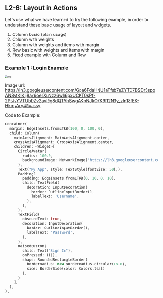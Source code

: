 ## L2-6: Layout in Actions

Let's use what we have learned to try the following example, in order to understand these basic usage of layout and widgets.

1. Column basic (plain usage)
2. Column with weights
3. Column with weights and items with margin
4. Row basic with weights and items with margin
5. Fixed example with Column and Row



### Example 1 : Login Example

<img src="https://lh6.googleusercontent.com/PKRH0_gyH-PPOVP5k52kt58B00Os_R609hduAooNjZ6oxiEb1Sow0GUwKI_JhmCIZYlgnW3wQWD6EMIthT-FLmMIgfZ49bbCCW9Bc6M7b4g5Bi6XaHlj4jGxU5Rnl6GLFDW_f_Vl" alt="img" style="zoom: 50%;" />

Image url: https://lh3.googleusercontent.com/Gpa6FdaHNU1aTfsb7eZYTC7BSDrSspoAN8vtKlKij8ay6oerXuNzz6wh6pxUCKT0sPf-2PtJvYVTUbDZv2avI9g8dQTVhSwgAKpNJkO7K9l12N3y_zIn18fEK-HkmyAry45uJssy

Code to Example: 

```dart
Container(
  margin: EdgeInsets.fromLTRB(100, 0, 100, 0),
  child: Column(
    mainAxisAlignment: MainAxisAlignment.center,
    crossAxisAlignment: CrossAxisAlignment.center,
    children: <Widget>[
      CircleAvatar(
        radius: 100.0,
        backgroundImage: NetworkImage("https://lh3.googleusercontent.com/Gpa6FdaHNU1aTfsb7eZYTC7BSDrSspoAN8vtKlKij8ay6oerXuNzz6wh6pxUCKT0sPf-2PtJvYVTUbDZv2avI9g8dQTVhSwgAKpNJkO7K9l12N3y_zIn18fEK-HkmyAry45uJssy"),
      ),
      Text("My App", style: TextStyle(fontSize: 50),),
      Padding(
        padding: EdgeInsets.fromLTRB(0, 10, 0, 10),
        child: TextField(
          decoration: InputDecoration(
            border: OutlineInputBorder(),
            labelText: 'Username',
          ),
        ),
      ),
      TextField(
        obscureText: true,
        decoration: InputDecoration(
          border: OutlineInputBorder(),
          labelText: 'Password',
        ),
      ),
      RaisedButton(
        child: Text("Sign In"),
        onPressed: (){},
        shape: RoundedRectangleBorder(
          borderRadius: new BorderRadius.circular(18.0),
          side: BorderSide(color: Colors.teal)
        ),
      )
    ],
  ),
),
```





